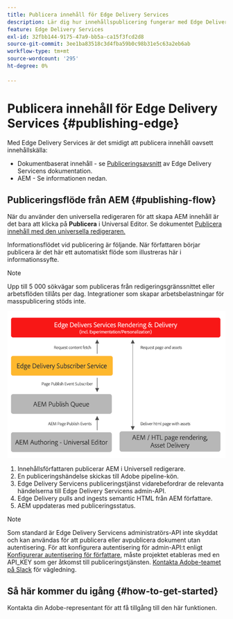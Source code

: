 ```yaml
---
title: Publicera innehåll för Edge Delivery Services
description: Lär dig hur innehållspublicering fungerar med Edge Delivery Services och hur du publicerar AEM innehåll med Edge Delivery Services.
feature: Edge Delivery Services
exl-id: 32fbb144-9175-47a9-bb5a-ca15f3fcd2d8
source-git-commit: 3ee1ba83518c3d4fba59b0c98b31e5c63a2eb6ab
workflow-type: tm+mt
source-wordcount: '295'
ht-degree: 0%

---
```



# Publicera innehåll för Edge Delivery Services {#publishing-edge}

Med Edge Delivery Services är det smidigt att publicera innehåll oavsett innehållskälla:

* Dokumentbaserat innehåll - se [Publiceringsavsnitt](/help/edge/docs/authoring.md) av Edge Delivery Servicens dokumentation.
* AEM - Se informationen nedan.

## Publiceringsflöde från AEM {#publishing-flow}

När du använder den universella redigeraren för att skapa AEM innehåll är det bara att klicka på **Publicera** i Universal Editor. Se dokumentet [Publicera innehåll med den universella redigeraren.](/help/sites-cloud/authoring/universal-editor/publishing.md)

Informationsflödet vid publicering är följande. När författaren börjar publicera är det här ett automatiskt flöde som illustreras här i informationssyfte.

>[!NOTE]
>
>Upp till 5 000 sökvägar som publiceras från redigeringsgränssnittet eller arbetsflöden tillåts per dag. Integrationer som skapar arbetsbelastningar för masspublicering stöds inte.

![Informationsflödet vid publicering från AEM till Edge Delivery Services](assets/publishing-flow.png)

1. Innehållsförfattaren publicerar AEM i Universell redigerare.
1. En publiceringshändelse skickas till Adobe pipeline-kön.
1. Edge Delivery Servicens publiceringstjänst vidarebefordrar de relevanta händelserna till Edge Delivery Servicens admin-API.
1. Edge Delivery pulls and ingests semantic HTML från AEM författare.
1. AEM uppdateras med publiceringsstatus.

>[!NOTE]
>
>Som standard är Edge Delivery Servicens administratörs-API inte skyddat och kan användas för att publicera eller avpublicera dokument utan autentisering. För att konfigurera autentisering för admin-API:t enligt [Konfigurerar autentisering för författare](https://www.aem.live/docs/authentication-setup-authoring), måste projektet etableras med en API_KEY som ger åtkomst till publiceringstjänsten. [Kontakta Adobe-teamet på Slack](/help/edge/docs/slack.md) för vägledning.

## Så här kommer du igång {#how-to-get-started}

Kontakta din Adobe-representant för att få tillgång till den här funktionen.
